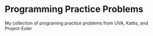 # Programming Practice Problems

My collection of programing practice problems from UVA, Kattis, and Project-Euler  